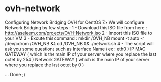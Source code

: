 # ovh-network
Configuring Network Bridging OVH for CentOS 7.x
We will configure Network Bridging by few steps : 
1 - Download this ISO file from here : http://aseleem.com/projects/OVH-Network.iso
2 - Import this ISO file to your VM
3 - Excute this command : mkdir /OVH_NB mount -t auto -r /dev/cdrom /OVH_NB && cd /OVH_NB && ./network.sh
4 - The script will ask you some questions such as 
  Interface Name ( ex : eth0 )
  IP
  MAC
  GATEWAY ( which is the main IP of your server where you replace the last octet by 254 )
  Network GATEWAY ( which is the main IP of your server where you replace the last octet by 0 )
 
 
 ... Done ;) 
